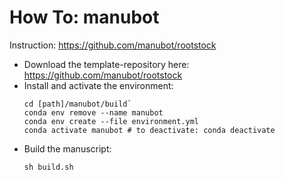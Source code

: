 # How To: manubot

Instruction: https://github.com/manubot/rootstock

- Download the template-repository here: https://github.com/manubot/rootstock  
- Install and activate the environment:  
  ```
  cd [path]/manubot/build`  
  conda env remove --name manubot
  conda env create --file environment.yml
  conda activate manubot # to deactivate: conda deactivate
  ```
- Build the manuscript:  
  ```
  sh build.sh
  ```
